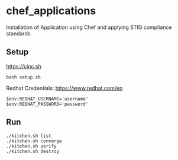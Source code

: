 # chef_applications

Installation of Application using Chef and applying STIG compliance standards

## Setup

https://cinc.sh

```
bash setup.sh
```

Redhat Credentials:
https://www.redhat.com/en

```
$env:REDHAT_USERNAME='username'
$env:REDHAT_PASSWORD='password'
```

## Run

```
./kitchen.sh list
./kitchen.sh converge
./kitchen.sh verify
./kitchen.sh destroy
```
